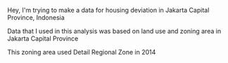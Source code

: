 Hey, I'm trying to make a data for housing deviation in Jakarta Capital Province, Indonesia

Data that I used in this analysis was based on land use and zoning area in Jakarta Capital Province

This zoning area used Detail Regional Zone in 2014
